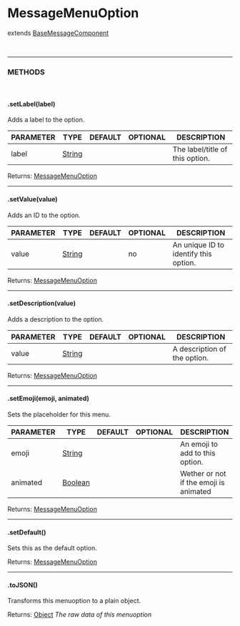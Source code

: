 # MessageMenuOption
extends [BaseMessageComponent]()

<br>
<hr>

### METHODS

<br>

#### .setLabel(label)
Adds a label to the option.

| PARAMETER      | TYPE                                                                                      | DEFAULT | OPTIONAL  | DESCRIPTION                                        |
| -------------- | ----------------------------------------------------------------------------------------- | ------- | --------- | -------------------------------------------------- |
| label         | [String](https://developer.mozilla.org/en-US/docs/Web/JavaScript/Reference/Global_Objects/String)      |         |         | The label/title of this option.                         |

Returns: [MessageMenuOption](#messagemenuoption)

<hr>


#### .setValue(value)
Adds an ID to the option.

| PARAMETER      | TYPE                                                                                      | DEFAULT | OPTIONAL  | DESCRIPTION                                        |
| -------------- | ----------------------------------------------------------------------------------------- | ------- | --------- | -------------------------------------------------- |
| value         | [String](https://developer.mozilla.org/en-US/docs/Web/JavaScript/Reference/Global_Objects/String)      |         | no        | An unique ID to identify this option.                         |

Returns: [MessageMenuOption](#messagemenuoption)

<hr>


#### .setDescription(value)
Adds a description to the option.

| PARAMETER      | TYPE                                                                                      | DEFAULT | OPTIONAL  | DESCRIPTION                                        |
| -------------- | ----------------------------------------------------------------------------------------- | ------- | --------- | -------------------------------------------------- |
| value         | [String](https://developer.mozilla.org/en-US/docs/Web/JavaScript/Reference/Global_Objects/String)      |         |         | A description of the option.                         |

Returns: [MessageMenuOption](#messagemenuoption)

<hr>


#### .setEmoji(emoji, animated)
Sets the placeholder for this menu.

| PARAMETER      | TYPE                                                                                      | DEFAULT | OPTIONAL  | DESCRIPTION                                        |
| -------------- | ----------------------------------------------------------------------------------------- | ------- | --------- | -------------------------------------------------- |
| emoji         | [String](https://developer.mozilla.org/en-US/docs/Web/JavaScript/Reference/Global_Objects/String)      |         |         | An emoji to add to this option.                         |
| animated         | [Boolean](https://developer.mozilla.org/en-US/docs/Web/JavaScript/Reference/Global_Objects/Boolean)      |         |         | Wether or not if the emoji is animated                         |

Returns: [MessageMenuOption](#messagemenuoption)

<hr>

#### .setDefault()
Sets this as the default option.

Returns: [MessageMenuOption](#messagemenuoption)

<hr>


#### .toJSON()
Transforms this menuoption to a plain object.

Returns: [Object](https://developer.mozilla.org/en-US/docs/Web/JavaScript/Reference/Global_Objects/Object)
*The raw data of this menuoption*